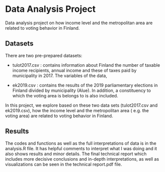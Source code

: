 # Data Analysis Project
Data analysis project on how income level and the metropolitan area are related to voting behavior in Finland.

## Datasets
There are two pre-prepared datasets:

- tulot2017.csv : contains information about Finland the number of taxable income recipients, annual income and these of taxes paid by municipality in 2017. The variables of the data,

- ek2019.csv :  contains the results of the 2019 parliamentary elections in Finland divided
by municipality (Alue). In addition, a constituency to which the voting area is belongs to is also
included.

In this project, we explore based on these two data sets (tulot2017.csv and ek2019.csv), how the
income level and the metropolitan area ( e.g. the voting area) are related to voting behavior in
Finland.

## Results
The codes and functions as well as the full interpretations of data is in the analysis.R file. It has helpful comments to interpret what I was doing and 
it also shows results and minor details. The final technical report which includes more decisive conclusions and in-depth interpretations, as well as visualizations
can be seen in the technical report.pdf file.
